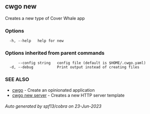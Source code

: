 ## cwgo new

Creates a new type of Cover Whale app

### Options

```
  -h, --help   help for new
```

### Options inherited from parent commands

```
      --config string   config file (default is $HOME/.cwgo.yaml)
  -d, --debug           Print output instead of creating files
```

### SEE ALSO

* [cwgo](cwgo.md)	 - Create an opinionated application
* [cwgo new server](cwgo_new_server.md)	 - Creates a new HTTP server template

###### Auto generated by spf13/cobra on 23-Jun-2023
